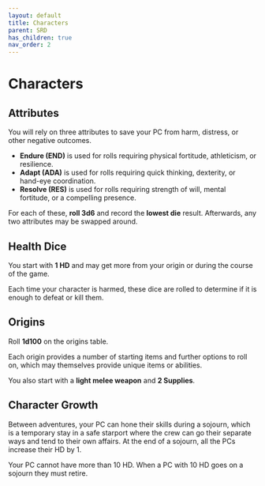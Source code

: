 ```yaml
---
layout: default
title: Characters
parent: SRD
has_children: true
nav_order: 2
---
```


# Characters

## Attributes

You will rely on three attributes to save your PC from harm, distress, or other negative outcomes.

- **Endure (END)** is used for rolls requiring physical fortitude, athleticism, or resilience.
- **Adapt (ADA)** is used for rolls requiring quick thinking, dexterity, or hand-eye coordination.
- **Resolve (RES)** is used for rolls requiring strength of will, mental fortitude, or a compelling presence.

For each of these, **roll 3d6** and record the **lowest die** result. Afterwards, any two attributes may be swapped around.

## Health Dice

You start with **1 HD** and may get more from your origin or during the course of the game.

Each time your character is harmed, these dice are rolled to determine if it is enough to defeat or kill them.

## Origins

Roll **1d100** on the origins table.

Each origin provides a number of starting items and further options to roll on, which may themselves provide unique items or abilities.

You also start with a **light melee weapon** and **2 Supplies**.

## Character Growth 

Between adventures, your PC can hone their skills during a sojourn, which is a temporary stay in a safe starport where the crew can go their separate ways and tend to their own affairs. At the end of a sojourn, all the PCs increase their HD by 1. 

Your PC cannot have more than 10 HD. When a PC with 10 HD goes on a sojourn they must retire.
